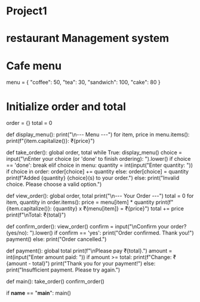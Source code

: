 # Project1
# restaurant Management system

# Cafe menu
menu = {
    "coffee": 50,
    "tea": 30,
    "sandwich": 100,
    "cake": 80
}

# Initialize order and total
order = {}
total = 0

def display_menu():
    print("\n--- Menu ---")
    for item, price in menu.items():
        print(f"{item.capitalize()}: ₹{price}")

def take_order():
    global order, total
    while True:
        display_menu()
        choice = input("\nEnter your choice (or 'done' to finish ordering): ").lower()
        if choice == 'done':
            break
        elif choice in menu:
            quantity = int(input("Enter quantity: "))
            if choice in order:
                order[choice] += quantity
            else:
                order[choice] = quantity
            print(f"Added {quantity} {choice}(s) to your order.")
        else:
            print("Invalid choice. Please choose a valid option.")

def view_order():
    global order, total
    print("\n--- Your Order ---")
    total = 0
    for item, quantity in order.items():
        price = menu[item] * quantity
        print(f"{item.capitalize()}: {quantity} x ₹{menu[item]} = ₹{price}")
        total += price
    print(f"\nTotal: ₹{total}")

def confirm_order():
    view_order()
    confirm = input("\nConfirm your order? (yes/no): ").lower()
    if confirm == 'yes':
        print("Order confirmed. Thank you!")
        payment()
    else:
        print("Order cancelled.")

def payment():
    global total
    print(f"\nPlease pay ₹{total}.")
    amount = int(input("Enter amount paid: "))
    if amount >= total:
        print(f"Change: ₹{amount - total}")
        print("Thank you for your payment!")
    else:
        print("Insufficient payment. Please try again.")

def main():
    take_order()
    confirm_order()

if __name__ == "__main__":
    main()
